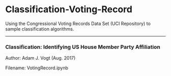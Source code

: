 # Classification-Voting-Record
Using the Congressional Voting Records Data Set (UCI Repository) to sample classification algorithms. 

---

### Classification: Identifying US House Member Party Affiliation
Author: Adam J. Vogt (Aug. 2017)

Filename: VotingRecord.ipynb
